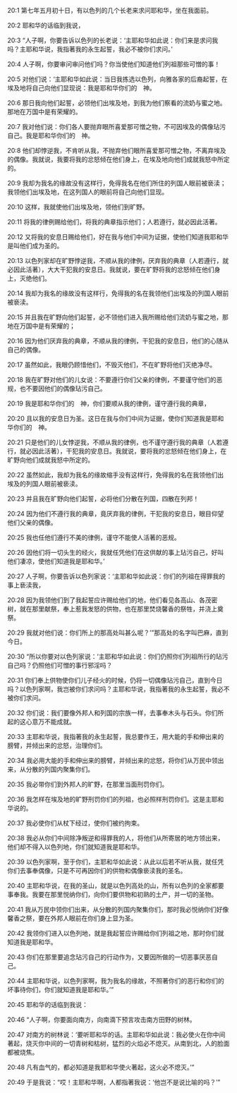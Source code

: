 <a id="1"></a>20:1  第七年五月初十日，有以色列的几个长老来求问耶和华，坐在我面前。  

<a id="2"></a>20:2  耶和华的话临到我说，  

<a id="3"></a>20:3  “人子啊，你要告诉以色列的长老说：‘主耶和华如此说：你们来是求问我吗？主耶和华说，我指著我的永生起誓，我必不被你们求问。’  

<a id="4"></a>20:4  人子啊，你要审问审问他们吗？你当使他们知道他们列祖那些可憎的事！  

<a id="5"></a>20:5  对他们说：‘主耶和华如此说：当日我拣选以色列，向雅各家的后裔起誓，在埃及地将自己向他们显现说：我是耶和华你们的　神。  

<a id="6"></a>20:6  那日我向他们起誓，必领他们出埃及地，到我为他们察看的流奶与蜜之地。那地在万国中是有荣耀的。  

<a id="7"></a>20:7  我对他们说：你们各人要抛弃眼所喜爱那可憎之物，不可因埃及的偶像玷污自己。我是耶和华你们的　神。  

<a id="8"></a>20:8  他们却悖逆我，不肯听从我，不抛弃他们眼所喜爱那可憎之物，不离弃埃及的偶像。我就说，我要将我的忿怒倾在他们身上，在埃及地向他们成就我怒中所定的。  

<a id="9"></a>20:9  我却为我名的缘故没有这样行，免得我名在他们所住的列国人眼前被亵渎；我领他们出埃及地，在这列国人的眼前将自己向他们显现。  

<a id="10"></a>20:10  这样，我就使他们出埃及地，领他们到旷野。  

<a id="11"></a>20:11  将我的律例赐给他们，将我的典章指示他们；人若遵行，就必因此活著。  

<a id="12"></a>20:12  又将我的安息日赐给他们，好在我与他们中间为证据，使他们知道我耶和华是叫他们成为圣的。  

<a id="13"></a>20:13  以色列家却在旷野悖逆我，不顺从我的律例，厌弃我的典章（人若遵行，就必因此活著），大大干犯我的安息日。我就说，要在旷野将我的忿怒倾在他们身上，灭绝他们。  

<a id="14"></a>20:14  我却为我名的缘故没有这样行，免得我的名在我领他们出埃及的列国人眼前被亵渎。  

<a id="15"></a>20:15  并且我在旷野向他们起誓，必不领他们进入我所赐给他们流奶与蜜之地，那地在万国中是有荣耀的；  

<a id="16"></a>20:16  因为他们厌弃我的典章，不顺从我的律例，干犯我的安息日，他们的心随从自己的偶像。  

<a id="17"></a>20:17  虽然如此，我眼仍顾惜他们，不毁灭他们，不在旷野将他们灭绝净尽。  

<a id="18"></a>20:18  我在旷野对他们的儿女说：不要遵行你们父亲的律例，不要谨守他们的恶规，也不要因他们的偶像玷污自己。  

<a id="19"></a>20:19  我是耶和华你们的　神，你们要顺从我的律例，谨守遵行我的典章，  

<a id="20"></a>20:20  且以我的安息日为圣。这日在我与你们中间为证据，使你们知道我是耶和华你们的　神。  

<a id="21"></a>20:21  只是他们的儿女悖逆我，不顺从我的律例，也不谨守遵行我的典章（人若遵行，就必因此活著），干犯我的安息日。我就说，要将我的忿怒倾在他们身上，在旷野向他们成就我怒中所定的。  

<a id="22"></a>20:22  虽然如此，我却为我名的缘故缩手没有这样行，免得我的名在我领他们出埃及的列国人眼前被亵渎。  

<a id="23"></a>20:23  并且我在旷野向他们起誓，必将他们分散在列国，四散在列邦！  

<a id="24"></a>20:24  因为他们不遵行我的典章，竟厌弃我的律例，干犯我的安息日，眼目仰望他们父亲的偶像。  

<a id="25"></a>20:25  我也任他们遵行不美的律例，谨守不能使人活著的恶规。  

<a id="26"></a>20:26  因他们将一切头生的经火，我就任凭他们在这供献的事上玷污自己，好叫他们凄凉，使他们知道我是耶和华。’  

<a id="27"></a>20:27  人子啊，你要告诉以色列家说：‘主耶和华如此说：你们的列祖在得罪我的事上亵渎我，  

<a id="28"></a>20:28  因为我领他们到了我起誓应许赐给他们的地，他们看见各高山、各茂密树，就在那里献祭，奉上惹我发怒的供物，也在那里焚烧馨香的祭牲，并浇上奠祭。  

<a id="29"></a>20:29  我就对他们说：你们所上的那高处叫甚么呢？’”那高处的名字叫巴麻，直到今日。  

<a id="30"></a>20:30  “所以你要对以色列家说：‘主耶和华如此说：你们仍照你们列祖所行的玷污自己吗？仍照他们可憎的事行邪淫吗？  

<a id="31"></a>20:31  你们奉上供物使你们儿子经火的时候，仍将一切偶像玷污自己，直到今日吗？以色列家啊，我岂被你们求问吗？主耶和华说，我指著我的永生起誓，我必不被你们求问。  

<a id="32"></a>20:32  你们说：我们要像外邦人和列国的宗族一样，去事奉木头与石头。你们所起的这心意万不能成就。  

<a id="33"></a>20:33  主耶和华说，我指著我的永生起誓，我总要作王，用大能的手和伸出来的膀臂，并倾出来的忿怒，治理你们。  

<a id="34"></a>20:34  我必用大能的手和伸出来的膀臂，并倾出来的忿怒，将你们从万民中领出来，从分散的列国内聚集你们。  

<a id="35"></a>20:35  我必带你们到外邦人的旷野，在那里当面刑罚你们。  

<a id="36"></a>20:36  我怎样在埃及地的旷野刑罚你们的列祖，也必照样刑罚你们。这是主耶和华说的。  

<a id="37"></a>20:37  我必使你们从杖下经过，使你们被约拘束。  

<a id="38"></a>20:38  我必从你们中间除净叛逆和得罪我的人，将他们从所寄居的地方领出来，他们却不得入以色列地，你们就知道我是耶和华。  

<a id="39"></a>20:39  以色列家啊，至于你们，主耶和华如此说：从此以后若不听从我，就任凭你们去事奉偶像，只是不可再因你们的供物和偶像亵渎我的圣名。  

<a id="40"></a>20:40  主耶和华说，在我的圣山，就是以色列高处的山，所有以色列的全家都要事奉我。我要在那里悦纳你们，向你们要供物和初熟的土产，并一切的圣物。  

<a id="41"></a>20:41  我从万民中领你们出来，从分散的列国内聚集你们，那时我必悦纳你们好像馨香之祭，要在外邦人眼前在你们身上显为圣。  

<a id="42"></a>20:42  我领你们进入以色列地，就是我起誓应许赐给你们列祖之地，那时你们就知道我是耶和华。  

<a id="43"></a>20:43  你们在那里要追念玷污自己的行动作为，又要因所做的一切恶事厌恶自己。  

<a id="44"></a>20:44  主耶和华说，以色列家啊，我为我名的缘故，不照著你们的恶行和你们的坏事待你们，你们就知道我是耶和华。’”  

<a id="45"></a>20:45  耶和华的话临到我说：  

<a id="46"></a>20:46  “人子啊，你要面向南方，向南滴下预言攻击南方田野的树林。  

<a id="47"></a>20:47  对南方的树林说：‘要听耶和华的话。主耶和华如此说：我必使火在你中间著起，烧灭你中间的一切青树和枯树，猛烈的火焰必不熄灭。从南到北，人的脸面都被烧焦。  

<a id="48"></a>20:48  凡有血气的，都必知道是我耶和华使火著起，这火必不熄灭。’”  

<a id="49"></a>20:49  于是我说：“哎！主耶和华啊，人都指著我说：‘他岂不是说比喻的吗？’”  
